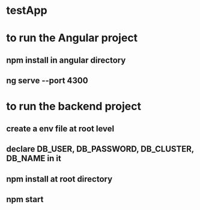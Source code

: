 # testApp

# to run the Angular project
## npm install in angular directory
## ng serve --port 4300


# to run the backend project
## create a env file at root level
## declare DB_USER, DB_PASSWORD, DB_CLUSTER, DB_NAME in it
## npm install at root directory
## npm start



